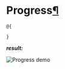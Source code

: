 # Progress[¶](https://getbootstrap.com/docs/4.3/components/progress/)

> 

```cshtml
@{

}
```

***result:***

![Progress demo](../demo/progress-demo.jpg)

